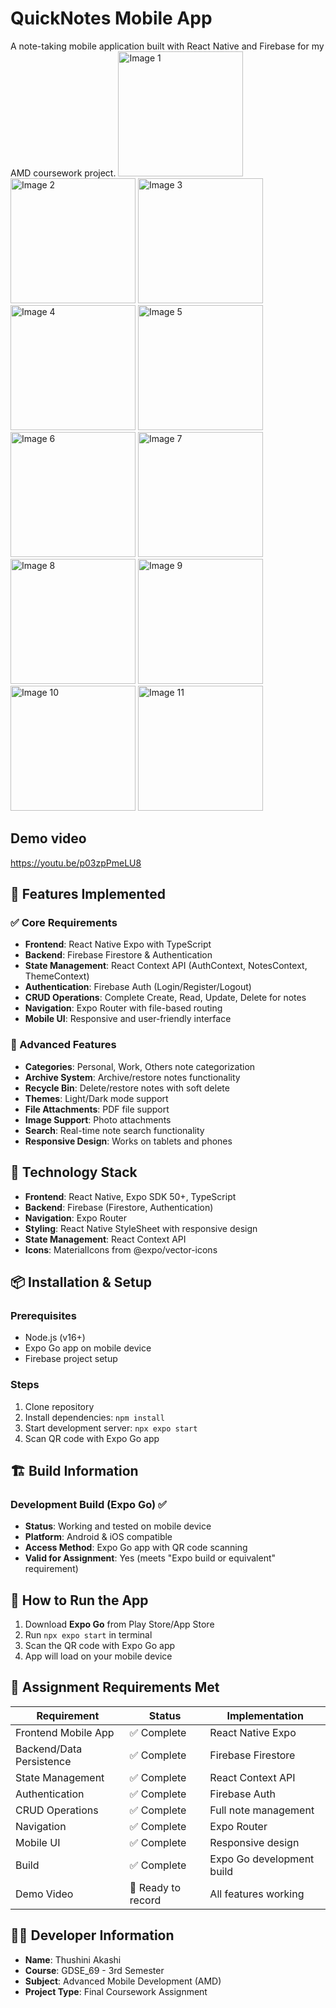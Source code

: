 # QuickNotes Mobile App

A note-taking mobile application built with React Native and Firebase for my AMD coursework project.
<img src="https://github.com/user-attachments/assets/08753ef4-b4b8-4af5-870d-e98bb7278ff8" alt="Image 1" width="200" />
<img src="https://github.com/user-attachments/assets/cea92737-a126-4cf8-932f-2d15f28f86eb" alt="Image 2" width="200" />
<img src="https://github.com/user-attachments/assets/dee22895-9d73-41e1-b51f-9c31001c7ad3" alt="Image 3" width="200" />
<img src="https://github.com/user-attachments/assets/939bc3d2-8d02-4388-9a3c-25eee9278f5e" alt="Image 4" width="200" />
<img src="https://github.com/user-attachments/assets/895e1d99-586d-4d12-975f-4b3ec6161eaa" alt="Image 5" width="200" />
<img src="https://github.com/user-attachments/assets/23333dd1-a7f9-4734-be5a-d5267572bed8" alt="Image 6" width="200" />
<img src="https://github.com/user-attachments/assets/045c6e6b-c3fa-46f0-b426-90931ac76c85" alt="Image 7" width="200" />
<img src="https://github.com/user-attachments/assets/c2b6d307-3fba-4308-b4fa-84eff96c0438" alt="Image 8" width="200" />
<img src="https://github.com/user-attachments/assets/3c225fd2-9a4e-4d8b-a0f7-338f33f2fad8" alt="Image 9" width="200" />
<img src="https://github.com/user-attachments/assets/8c81c290-8f3f-4171-a3b4-7b8d1a5a6abd" alt="Image 10" width="200" />
<img src="https://github.com/user-attachments/assets/81a0c6b0-401f-42cd-9965-6972ea7d35b3" alt="Image 11" width="200" />


## Demo video 

 https://youtu.be/p03zpPmeLU8
 
## 🚀 Features Implemented

### ✅ Core Requirements
- **Frontend**: React Native Expo with TypeScript
- **Backend**: Firebase Firestore & Authentication
- **State Management**: React Context API (AuthContext, NotesContext, ThemeContext)
- **Authentication**: Firebase Auth (Login/Register/Logout)
- **CRUD Operations**: Complete Create, Read, Update, Delete for notes
- **Navigation**: Expo Router with file-based routing
- **Mobile UI**: Responsive and user-friendly interface

### 📱 Advanced Features
- **Categories**: Personal, Work, Others note categorization
- **Archive System**: Archive/restore notes functionality
- **Recycle Bin**: Delete/restore notes with soft delete
- **Themes**: Light/Dark mode support
- **File Attachments**: PDF file support
- **Image Support**: Photo attachments
- **Search**: Real-time note search functionality
- **Responsive Design**: Works on tablets and phones

## 🔧 Technology Stack
- **Frontend**: React Native, Expo SDK 50+, TypeScript
- **Backend**: Firebase (Firestore, Authentication)
- **Navigation**: Expo Router
- **Styling**: React Native StyleSheet with responsive design
- **State Management**: React Context API
- **Icons**: MaterialIcons from @expo/vector-icons

## 📦 Installation & Setup

### Prerequisites
- Node.js (v16+)
- Expo Go app on mobile device
- Firebase project setup

### Steps
1. Clone repository
2. Install dependencies: `npm install`
3. Start development server: `npx expo start`
4. Scan QR code with Expo Go app

## 🏗️ Build Information

### Development Build (Expo Go) ✅
- **Status**: Working and tested on mobile device
- **Platform**: Android & iOS compatible
- **Access Method**: Expo Go app with QR code scanning
- **Valid for Assignment**: Yes (meets "Expo build or equivalent" requirement)

## 📱 How to Run the App
1. Download **Expo Go** from Play Store/App Store
2. Run `npx expo start` in terminal
3. Scan the QR code with Expo Go app
4. App will load on your mobile device

## 🎯 Assignment Requirements Met

| Requirement | Status | Implementation |
|-------------|--------|---------------|
| Frontend Mobile App | ✅ Complete | React Native Expo |
| Backend/Data Persistence | ✅ Complete | Firebase Firestore |
| State Management | ✅ Complete | React Context API |
| Authentication | ✅ Complete | Firebase Auth |
| CRUD Operations | ✅ Complete | Full note management |
| Navigation | ✅ Complete | Expo Router |
| Mobile UI | ✅ Complete | Responsive design |
| Build | ✅ Complete | Expo Go development build |
| Demo Video | 🔄 Ready to record | All features working |

## 👨‍💻 Developer Information
- **Name**: Thushini Akashi
- **Course**: GDSE_69 - 3rd Semester
- **Subject**: Advanced Mobile Development (AMD)
- **Project Type**: Final Coursework Assignment


